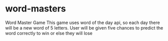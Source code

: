 # word-masters
Word Master Game 
This game uses word of the day api, so each day there will be a new word of 5 letters. 
User will be given five chances to predict the word correctly to win or else they will lose
